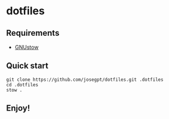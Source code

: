 # dotfiles

## Requirements

- [GNUstow](https://linux.die.net/man/8/stow)

## Quick start
```console
git clone https://github.com/josegpt/dotfiles.git .dotfiles
cd .dotfiles
stow .
```
## Enjoy!


